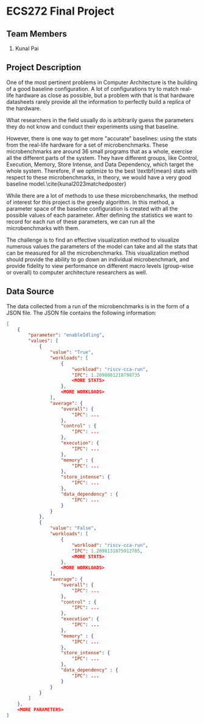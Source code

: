 # ECS272 Final Project

## Team Members

1. Kunal Pai

## Project Description

One of the most pertinent problems in Computer Architecture is the building of a good baseline configuration. A lot of configurations try to match real-life hardware as close as possible, but a problem with that is that hardware datasheets rarely provide all the information to perfectly build a replica of the hardware.

What researchers in the field usually do is arbitrarily guess the parameters they do not know and conduct their experiments using that baseline.

However, there is one way to get more "accurate" baselines: using the stats from the real-life hardware for a set of microbenchmarks. These microbenchmarks are around 36 small programs that as a whole, exercise all the different parts of the system. They have different groups, like Control, Execution, Memory, Store Intense, and Data Dependency, which target the whole system. Therefore, if we optimize to the best \textbf{mean} stats with respect to these microbenchmarks, in theory, we would have a very good baseline model.\cite{kunal2023matchedposter}

While there are a lot of methods to use these microbenchmarks, the method of interest for this project is the greedy algorithm. In this method, a parameter space of the baseline configuration is created with all the possible values of each parameter. After defining the statistics we want to record for each run of these parameters, we can run all the microbenchmarks with them.

The challenge is to find an effective visualization method to visualize numerous values the parameters of the model can take and all the stats that can be measured for all the microbenchmarks. This visualization method should provide the ability to go down an individual microbenchmark, and provide fidelity to view performance on different macro levels (group-wise or overall) to computer architecture researchers as well.

## Data Source

The data collected from a run of the microbenchmarks is in the form of a JSON file. The JSON file contains the following information:

``` json
[
    {
        "parameter": "enableIdling",
        "values": [
            {
                "value": "True",
                "workloads": [
                    {
                        "workload": "riscv-cca-run",
                        "IPC": 1.2098081218798735
                        <MORE STATS>
                    },
                    <MORE WORKLOADS>
                ],
                "average": {
                    "overall": {
                        "IPC": ...
                    },
                    "control" : {
                        "IPC": ...
                    },
                    "execution": {
                        "IPC": ...
                    },
                    "memory" : {
                        "IPC": ...
                    },
                    "store_intense": {
                        "IPC": ...
                    },
                    "data_dependency" : {
                        "IPC": ...
                    }
                }
            },
            {
                "value": "False",
                "workloads": [
                    {
                        "workload": "riscv-cca-run",
                        "IPC": 1.2098131875912785,
                        <MORE STATS>
                    },
                    <MORE WORKLOADS>
                ],
                "average": {
                    "overall": {
                        "IPC": ...
                    },
                    "control" : {
                        "IPC": ...
                    },
                    "execution": {
                        "IPC": ...
                    },
                    "memory" : {
                        "IPC": ...
                    },
                    "store_intense": {
                        "IPC": ...
                    },
                    "data_dependency" : {
                        "IPC": ...
                    }
                }
            }
        ]
    },
    <MORE PARAMETERS>
]
```
